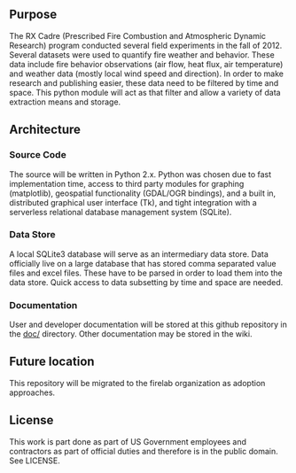 <!--

 * Name:     table_design.md
 * Project:  RX Cadre Data Visualization
 * Purpose:  Table descriptions
 * Author:   Kyle Shannon <kyle@pobox.com>

This is free and unencumbered software released into the public domain.

Anyone is free to copy, modify, publish, use, compile, sell, or
distribute this software, either in source code form or as a compiled
binary, for any purpose, commercial or non-commercial, and by any
means.

In jurisdictions that recognize copyright laws, the author or authors
of this software dedicate any and all copyright interest in the
software to the public domain. We make this dedication for the benefit
of the public at large and to the detriment of our heirs and
successors. We intend this dedication to be an overt act of
relinquishment in perpetuity of all present and future rights to this
software under copyright law.

THE SOFTWARE IS PROVIDED "AS IS", WITHOUT WARRANTY OF ANY KIND,
EXPRESS OR IMPLIED, INCLUDING BUT NOT LIMITED TO THE WARRANTIES OF
MERCHANTABILITY, FITNESS FOR A PARTICULAR PURPOSE AND NONINFRINGEMENT.
IN NO EVENT SHALL THE AUTHORS BE LIABLE FOR ANY CLAIM, DAMAGES OR
OTHER LIABILITY, WHETHER IN AN ACTION OF CONTRACT, TORT OR OTHERWISE,
ARISING FROM, OUT OF OR IN CONNECTION WITH THE SOFTWARE OR THE USE OR
OTHER DEALINGS IN THE SOFTWARE.

For more information, please refer to <http://unlicense.org/>

-->

## Purpose

The RX Cadre (Prescribed Fire Combustion and Atmospheric Dynamic Research) program conducted several field experiments in the fall of 2012.  Several datasets were used to quantify fire weather and behavior.  These data include fire behavior observations (air flow, heat flux, air temperature) and weather data (mostly local wind speed and direction).  In order to make research and publishing easier, these data need to be filtered by time and space.  This python module will act as that filter and allow a variety of data extraction means and storage.

## Architecture

### Source Code

The source will be written in Python 2.x.  Python was chosen due to fast implementation time, access to third party modules for graphing (matplotlib), geospatial functionality (GDAL/OGR bindings), and a built in, distributed graphical user interface (Tk), and tight integration with a serverless relational database management system (SQLite).

### Data Store

A local SQLite3 database will serve as an intermediary data store.  Data officially live on a large database that has stored comma separated value files and excel files.  These have to be parsed in order to load them into the data store.  Quick access to data subsetting by time and space are needed.

### Documentation

User and developer documentation will be stored at this github repository in the [doc/](https://github.com/ksshannon/rxcadre/tree/master/doc) directory.  Other documentation may be stored in the wiki.

## Future location

This repository will be migrated to the firelab organization as adoption approaches.

## License

This work is part done as part of US Government employees and contractors as part of official duties and therefore is in the public domain.  See LICENSE.
